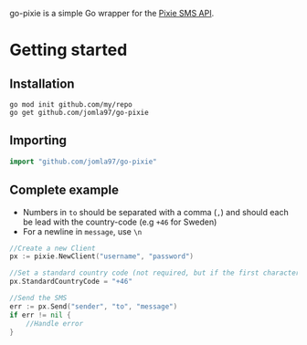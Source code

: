go-pixie is a simple Go wrapper for the [Pixie SMS API](https://www.pixie.se/Home/Index).

# Getting started

## Installation
```
go mod init github.com/my/repo
go get github.com/jomla97/go-pixie
```

## Importing
``` go
import "github.com/jomla97/go-pixie"
```

## Complete example
* Numbers in `to` should be separated with a comma (`,`) and should each be lead with the country-code (e.g `+46` for Sweden)
* For a newline in `message`, use `\n`
``` go
//Create a new Client
px := pixie.NewClient("username", "password")

//Set a standard country code (not required, but if the first character of the phone number is `0` an error is returned otherwise)
px.StandardCountryCode = "+46"

//Send the SMS
err := px.Send("sender", "to", "message")
if err != nil {
    //Handle error
}
```
